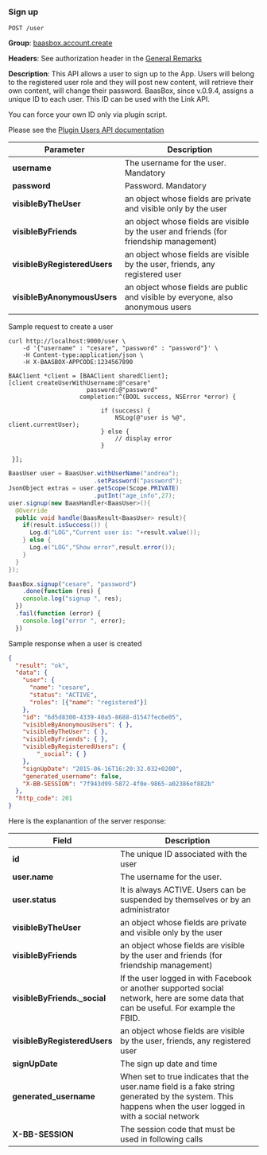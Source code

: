 ### Sign up

``POST /user``

**Group**: [baasbox.account.create](#list-groups)

**Headers**: See authorization header in the [General Remarks](#general-remarks)

**Description**: This API allows a user to sign up to the App. Users will belong to the registered user role and
they will post new content, will retrieve their own content, will change their password. 
BaasBox, since v.0.9.4, assigns a unique ID to each user. This ID can be used with the Link API.

You can force your own ID only via plugin script.

Please see the [Plugin Users API documentation](https://github.com/baasbox/baasbox/wiki/PluginApi#create-a-new-user)


Parameter | Description
--------- | -----------
**username** | The username for the user. Mandatory
**password** | Password. Mandatory
**visibleByTheUser** | an object whose fields are private and visible only by the user
**visibleByFriends** | an object whose fields are visible by the user and friends (for friendship management)
**visibleByRegisteredUsers** | an object whose fields are visible by the user, friends, any registered user
**visibleByAnonymousUsers** | an object whose fields are public and visible by everyone, also anonymous users

<div class="snippet-title">
	<p>Sample request to create a user</p>
</div>

```shell
curl http://localhost:9000/user \
	-d '{"username" : "cesare", "password" : "password"}' \
	-H Content-type:application/json \
	-H X-BAASBOX-APPCODE:1234567890  
```

```objective_c
BAAClient *client = [BAAClient sharedClient];
[client createUserWithUsername:@"cesare"
                      password:@"password"
                    completion:^(BOOL success, NSError *error) {

                          if (success) {
                              NSLog(@"user is %@", client.currentUser);
                          } else {
                              // display error
                          }

 }];
```

```java
BaasUser user = BaasUser.withUserName("andrea");
                        .setPassword("password");
JsonObject extras = user.getScope(Scope.PRIVATE)
                        .putInt("age_info",27);
user.signup(new BaasHandler<BaasUser>(){
  @Override
  public void handle(BaasResult<BaasUser> result){
    if(result.isSuccess()) {
      Log.d("LOG","Current user is: "+result.value());
    } else {
      Log.e("LOG","Show error",result.error());
    }
  }
});
```

```javascript
BaasBox.signup("cesare", "password")
	.done(function (res) {
  	console.log("signup ", res);
  })
  .fail(function (error) {
  	console.log("error ", error);
  })
```

<div class="snippet-title">
	<p>Sample response when a user is created</p>
</div>

```json
{
  "result": "ok",
  "data": {
    "user": {
      "name": "cesare",
      "status": "ACTIVE",
      "roles": [{"name": "registered"}]
    },
    "id": "6d5d8300-4339-40a5-8688-d1547fec6e05",
    "visibleByAnonymousUsers": { },
    "visibleByTheUser": { },
    "visibleByFriends": { },
    "visibleByRegisteredUsers": {
        "_social": { }
    },
    "signUpDate": "2015-06-16T16:20:32.032+0200",
    "generated_username": false,
    "X-BB-SESSION": "7f943d99-5872-4f0e-9865-a02386ef882b"
  },
  "http_code": 201
}
```

Here is the explanantion of the server response:

Field | Description
--------- | -----------
**id** | The unique ID associated with the user
**user.name** | The username for the user.
**user.status** | It is always ACTIVE. Users can be suspended by themselves or by an administrator
**visibleByTheUser** | an object whose fields are private and visible only by the user
**visibleByFriends** | an object whose fields are visible by the user and friends (for friendship management)
**visibleByFriends._social** | If the user logged in with Facebook or another supported social network, here are some data that can be useful. For example the FBID.
**visibleByRegisteredUsers** | an object whose fields are visible by the user, friends, any registered user
**signUpDate** | The sign up date and time
**generated_username** | When set to true indicates that the user.name field is a fake string generated by the system. This happens when the user logged in with a social network
**X-BB-SESSION** | The session code that must be used in following calls

